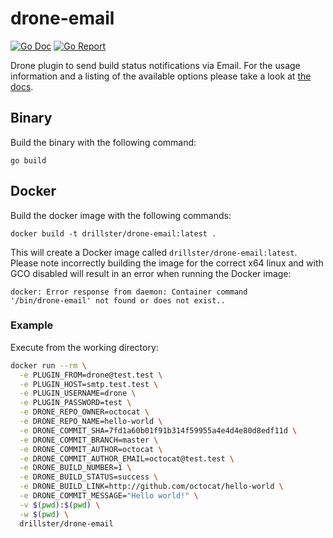 # drone-email

[![Go Doc](https://godoc.org/github.com/Drillster/drone-email?status.svg)](http://godoc.org/github.com/Drillster/drone-email)
[![Go Report](https://goreportcard.com/badge/github.com/Drillster/drone-email)](https://goreportcard.com/report/github.com/Drillster/drone-email)

Drone plugin to send build status notifications via Email. For the usage information and a listing of the available options please take a look at [the docs](DOCS.md).

## Binary

Build the binary with the following command:

```
go build
```

## Docker

Build the docker image with the following commands:

```
docker build -t drillster/drone-email:latest .
```

This will create a Docker image called `drillster/drone-email:latest`.
Please note incorrectly building the image for the correct x64 linux and with GCO disabled will result in an error when running the Docker image:

```
docker: Error response from daemon: Container command
'/bin/drone-email' not found or does not exist..
```

### Example
Execute from the working directory:

```sh
docker run --rm \
  -e PLUGIN_FROM=drone@test.test \
  -e PLUGIN_HOST=smtp.test.test \
  -e PLUGIN_USERNAME=drone \
  -e PLUGIN_PASSWORD=test \
  -e DRONE_REPO_OWNER=octocat \
  -e DRONE_REPO_NAME=hello-world \
  -e DRONE_COMMIT_SHA=7fd1a60b01f91b314f59955a4e4d4e80d8edf11d \
  -e DRONE_COMMIT_BRANCH=master \
  -e DRONE_COMMIT_AUTHOR=octocat \
  -e DRONE_COMMIT_AUTHOR_EMAIL=octocat@test.test \
  -e DRONE_BUILD_NUMBER=1 \
  -e DRONE_BUILD_STATUS=success \
  -e DRONE_BUILD_LINK=http://github.com/octocat/hello-world \
  -e DRONE_COMMIT_MESSAGE="Hello world!" \
  -v $(pwd):$(pwd) \
  -w $(pwd) \
  drillster/drone-email
```
